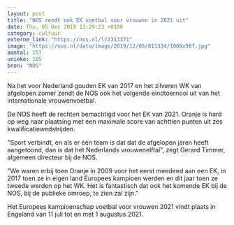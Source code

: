 ```yaml
---
layout: post
title: "NOS zendt ook EK voetbal voor vrouwen in 2021 uit"
date: Thu, 05 Dec 2019 13:29:23 +0100
category: cultuur
externe_link: "https://nos.nl/l/2313371"
image: "https://nos.nl/data/image/2019/12/05/611334/1008x567.jpg"
aantal: 157
unieke: 105
bron: "NOS"
---
```


<p>Na het voor Nederland gouden EK van 2017 en het zilveren WK van afgelopen zomer zendt de NOS ook het volgende eindtoernooi uit van het internationale vrouwenvoetbal.</p>
<p>De NOS heeft de rechten bemachtigd voor het EK van 2021. Oranje is hard op weg naar plaatsing met een maximale score van achttien punten uit zes kwalificatiewedstrijden.</p>
<p>"Sport verbindt, en als er één team is dat dat de afgelopen jaren heeft aangetoond, dan is dat het Nederlands vrouwenelftal", zegt Gerard Timmer, algemeen directeur bij de NOS.</p>
<p>"We waren erbij toen Oranje in 2009 voor het eerst meedeed aan een EK, in 2017 toen ze in eigen land Europees kampioen werden en dit jaar toen ze tweede werden op het WK. Het is fantastisch dat ook het komende EK bij de NOS, bij de publieke omroep, te zien zal zijn."</p>
<p>Het Europees kampioenschap voetbal voor vrouwen 2021 vindt plaats in Engeland van 11 juli tot en met 1 augustus 2021.</p>
